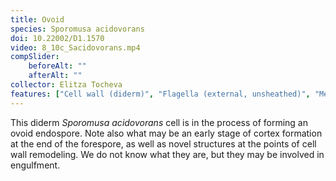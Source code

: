```yaml
---
title: Ovoid
species: Sporomusa acidovorans 
doi: 10.22002/D1.1570
video: 8_10c_Sacidovorans.mp4
compSlider:
    beforeAlt: ""
    afterAlt: ""
collector: Elitza Tocheva
features: ["Cell wall (diderm)", "Flagella (external, unsheathed)", "Membrane (inner)", "Membrane (outer)", "Ribosomes", "Unidentified structures", "Vesicles (cytoplasmic)"]
---
```


This diderm *Sporomusa acidovorans* cell is in the process of forming an ovoid endospore. Note also what may be an early stage of cortex formation at the end of the forespore, as well as novel structures at the points of cell wall remodeling. We do not know what they are, but they may be involved in engulfment.


